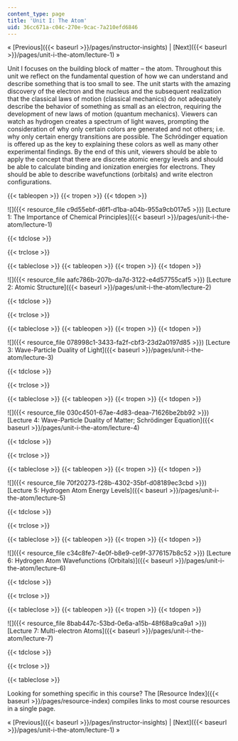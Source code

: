 ```yaml
---
content_type: page
title: 'Unit I: The Atom'
uid: 36cc671a-c04c-270e-9cac-7a210efd6846
---
```


« [Previous]({{< baseurl >}}/pages/instructor-insights) | [Next]({{< baseurl >}}/pages/unit-i-the-atom/lecture-1) »

Unit I focuses on the building block of matter – the atom. Throughout this unit we reflect on the fundamental question of how we can understand and describe something that is too small to see. The unit starts with the amazing discovery of the electron and the nucleus and the subsequent realization that the classical laws of motion (classical mechanics) do not adequately describe the behavior of something as small as an electron, requiring the development of new laws of motion (quantum mechanics). Viewers can watch as hydrogen creates a spectrum of light waves, prompting the consideration of why only certain colors are generated and not others; i.e. why only certain energy transitions are possible. The Schrödinger equation is offered up as the key to explaining these colors as well as many other experimental findings. By the end of this unit, viewers should be able to apply the concept that there are discrete atomic energy levels and should be able to calculate binding and ionization energies for electrons. They should be able to describe wavefunctions (orbitals) and write electron configurations.

{{< tableopen >}}
{{< tropen >}}
{{< tdopen >}}


![]({{< resource_file c9d55ebf-d6f1-d1ba-a04b-955a9cb017e5 >}}) [Lecture 1: The Importance of Chemical Principles]({{< baseurl >}}/pages/unit-i-the-atom/lecture-1)


{{< tdclose >}}

{{< trclose >}}

{{< tableclose >}}
{{< tableopen >}}
{{< tropen >}}
{{< tdopen >}}


![]({{< resource_file aafc786b-207b-da7d-3122-e4d57755caf5 >}}) [Lecture 2: Atomic Structure]({{< baseurl >}}/pages/unit-i-the-atom/lecture-2)


{{< tdclose >}}

{{< trclose >}}

{{< tableclose >}}
{{< tableopen >}}
{{< tropen >}}
{{< tdopen >}}


![]({{< resource_file 078998c1-3433-fa2f-cbf3-23d2a0197d85 >}}) [Lecture 3: Wave-Particle Duality of Light]({{< baseurl >}}/pages/unit-i-the-atom/lecture-3)


{{< tdclose >}}

{{< trclose >}}

{{< tableclose >}}
{{< tableopen >}}
{{< tropen >}}
{{< tdopen >}}


![]({{< resource_file 030c4501-67ae-4d83-deaa-71626be2bb92 >}}) [Lecture 4: Wave-Particle Duality of Matter; Schrödinger Equation]({{< baseurl >}}/pages/unit-i-the-atom/lecture-4)


{{< tdclose >}}

{{< trclose >}}

{{< tableclose >}}
{{< tableopen >}}
{{< tropen >}}
{{< tdopen >}}


![]({{< resource_file 70f20273-f28b-4302-35bf-d08189ec3cbd >}}) [Lecture 5: Hydrogen Atom Energy Levels]({{< baseurl >}}/pages/unit-i-the-atom/lecture-5)


{{< tdclose >}}

{{< trclose >}}

{{< tableclose >}}
{{< tableopen >}}
{{< tropen >}}
{{< tdopen >}}


![]({{< resource_file c34c8fe7-4e0f-b8e9-ce9f-3776157b8c52 >}}) [Lecture 6: Hydrogen Atom Wavefunctions (Orbitals)]({{< baseurl >}}/pages/unit-i-the-atom/lecture-6)


{{< tdclose >}}

{{< trclose >}}

{{< tableclose >}}
{{< tableopen >}}
{{< tropen >}}
{{< tdopen >}}


![]({{< resource_file 8bab447c-53bd-0e6a-a15b-48f68a9ca9a1 >}}) [Lecture 7: Multi-electron Atoms]({{< baseurl >}}/pages/unit-i-the-atom/lecture-7)


{{< tdclose >}}

{{< trclose >}}

{{< tableclose >}}

Looking for something specific in this course? The [Resource Index]({{< baseurl >}}/pages/resource-index) compiles links to most course resources in a single page.

« [Previous]({{< baseurl >}}/pages/instructor-insights) | [Next]({{< baseurl >}}/pages/unit-i-the-atom/lecture-1) »